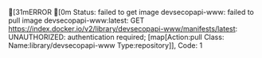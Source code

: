 [31mERROR  [0m Status: failed to get image devsecopapi-www: failed to pull image devsecopapi-www:latest: GET https://index.docker.io/v2/library/devsecopapi-www/manifests/latest: UNAUTHORIZED: authentication required; [map[Action:pull Class: Name:library/devsecopapi-www Type:repository]], Code: 1 

